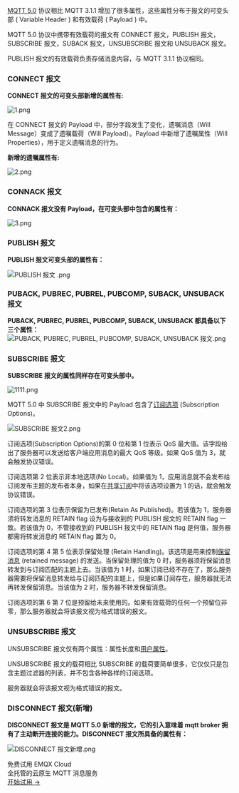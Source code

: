 [MQTT 5.0](https://www.emqx.com/zh/mqtt/mqtt5) 协议相比 MQTT 3.1.1 增加了很多属性，这些属性分布于报文的可变头部 ( Variable Header ) 和有效载荷 ( Payload ) 中。

MQTT 5.0 协议中携带有效载荷的报文有 CONNECT 报文，PUBLISH 报文，SUBSCRIBE 报文，SUBACK 报文，UNSUBSCRIBE 报文和 UNSUBACK 报文。

PUBLISH 报文的有效载荷负责存储消息内容，与 MQTT 3.1.1 协议相同。

### CONNECT 报文

**CONNECT 报文的可变头部新增的属性有:**

![1.png](https://static.emqx.net/images/90f25b5ca8dc4e5501b4d0ed41e7cf74.png)



在 CONNECT 报文的 Payload 中，部分字段发生了变化，遗嘱消息（Will Message）变成了遗嘱载荷（Will Payload）。Payload 中新增了遗嘱属性（Will Properties），用于定义遗嘱消息的行为。

**新增的遗嘱属性有:**

![2.png](https://static.emqx.net/images/bdabfdce4a61eb236fca3c2816405093.png)



### CONNACK 报文

**CONNACK 报文没有 Payload，在可变头部中包含的属性有：**

![3.png](https://static.emqx.net/images/a1af2211b756e665c1b891ec78acba13.png)

### PUBLISH 报文

**PUBLISH 报文可变头部的属性有：**

![PUBLISH 报文  .png](https://static.emqx.net/images/50b3fafb8cf564389baa62a46e781342.png)



### PUBACK, PUBREC, PUBREL, PUBCOMP, SUBACK, UNSUBACK 报文

**PUBACK, PUBREC, PUBREL, PUBCOMP, SUBACK, UNSUBACK 都具备以下三个属性：**
![PUBACK, PUBREC, PUBREL, PUBCOMP, SUBACK, UNSUBACK 报文.png](https://static.emqx.net/images/3b2c016167ebb30a40a055d446e32347.png)


### SUBSCRIBE 报文

**SUBSCRIBE 报文的属性同样存在可变头部中。**


![1111.png](https://static.emqx.net/images/b9109207f7d9ff0c924df16164c7a8e7.png)


MQTT 5.0 中 SUBSCRIBE 报文中的 Payload 包含了[订阅选项](https://www.emqx.com/zh/blog/subscription-identifier-and-subscription-options) (Subscription Options)。


![SUBSCRIBE 报文2.png](https://static.emqx.net/images/775c3841412fde11076e59f530a97b78.png)


订阅选项(Subscription Options)的第 0 位和第 1 位表示 QoS 最大值。该字段给出了服务器可以发送给客户端应用消息的最大 QoS 等级。如果 QoS 值为 3，就会触发协议错误。

订阅选项第 2 位表示非本地选项(No Local)。如果值为 1，应用消息就不会发布给订阅发布主题的发布者本身，如果在[共享订阅](https://www.emqx.com/zh/blog/introduction-to-mqtt5-protocol-shared-subscription)中将该选项设置为 1 的话，就会触发协议错误。

订阅选项的第 3 位表示保留为已发布(Retain As Published)。若该值为 1，服务器须将转发消息的 RETAIN flag 设为与接收到的 PUBLISH 报文的 RETAIN flag 一致。若该值为 0，不管接收到的 PUBLISH 报文中的 RETAIN flag 是何值，服务器都需将转发消息的 RETAIN flag 置为 0。

订阅选项的第 4 第 5 位表示保留处理 (Retain Handling)。该选项是用来控制[保留消息](https://www.emqx.com/zh/blog/message-retention-and-message-expiration-interval-of-emqx-mqtt5-broker) (retained message) 的发送。当保留处理的值为 0 时，服务器须将保留消息转发到与订阅匹配的主题上去。当该值为 1 时，如果订阅已经不存在了，那么服务器需要将保留消息转发给与订阅匹配的主题上，但是如果订阅存在，服务器就无法再转发保留消息。当该值为 2 时，服务器不转发保留消息。

订阅选项的第 6 第 7 位是预留给未来使用的。如果有效载荷的任何一个预留位非零，那么服务器就会将该报文视为格式错误的报文。

### UNSUBSCRIBE 报文

UNSUBSCRIBE 报文仅有两个属性：属性长度和[用户属性](https://www.emqx.com/zh/blog/mqtt5-user-properties)。

UNSUBSCRIBE 报文的载荷相比 SUBSCRIBE 的载荷要简单很多，它仅仅只是包含主题过滤器的列表，并不包含各种各样的订阅选项。

服务器就会将该报文视为格式错误的报文。

### DISCONNECT 报文(新增)

**DISCONNECT 报文是 MQTT 5.0 新增的报文，它的引入意味着 mqtt broker 拥有了主动断开连接的能力。DISCONNECT 报文所具备的属性有：**

![DISCONNECT 报文新增.png](https://static.emqx.net/images/f6aa8921e06244d319c110a9cfdbdb90.png)


<section class="promotion">
    <div>
        免费试用 EMQX Cloud
        <div class="is-size-14 is-text-normal has-text-weight-normal">全托管的云原生 MQTT 消息服务</div>
    </div>
    <a href="https://www.emqx.com/zh/signup?continue=https://cloud.emqx.com/console/deployments/0?oper=new" class="button is-gradient px-5">开始试用 →</a >
</section>

